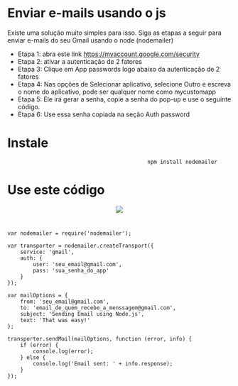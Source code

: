 # Enviar e-mails usando o js


Existe uma solução muito simples para isso. Siga as etapas a seguir para enviar e-mails do seu Gmail usando o node (nodemailer)

- Etapa 1: abra este link https://myaccount.google.com/security
- Etapa 2: ativar a autenticação de 2 fatores
- Etapa 3: Clique em App passwords logo abaixo da autenticação de 2 fatores
- Etapa 4: Nas opções de Selecionar aplicativo, selecione Outro e escreva o nome do aplicativo, pode ser qualquer nome como mycustomapp
- Etapa 5: Ele irá gerar a senha, copie a senha do pop-up e use o seguinte código.
- Etapa 6: Use essa senha copiada na seção Auth password

# Instale

                                                npm install nodemailer

  
# Use este código
<div align="center"><img src="https://github.com/user-attachments/assets/8d495bde-46ef-4d9d-b1b1-8d4f4f526c8b"/></div>



#


```
var nodemailer = require('nodemailer');

var transporter = nodemailer.createTransport({
    service: 'gmail',
    auth: {
        user: 'seu_email@gmail.com',
        pass: 'sua_senha_do_app'
    }
});

var mailOptions = {
    from: 'seu_email@gmail.com',
    to: 'email_de_quem_recebe_a_menssagem@gmail.com',
    subject: 'Sending Email using Node.js',
    text: 'That was easy!'
};

transporter.sendMail(mailOptions, function (error, info) {
    if (error) {
        console.log(error);
    } else {
        console.log('Email sent: ' + info.response);
    }
});


```
